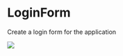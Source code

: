# LoginForm
Create a login form for the application

<img src="http://www.picshare.ru/uploads/190924/XNSz4IpeYE.jpg" border="0"/></a>
